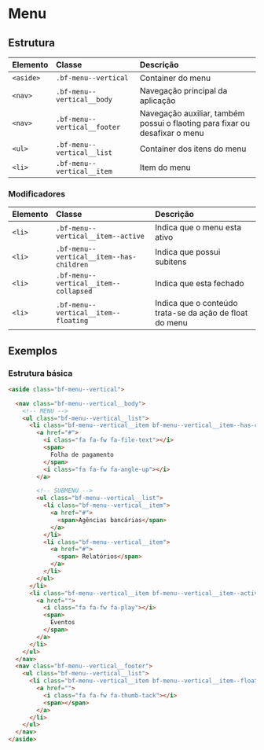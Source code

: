 # Menu

## Estrutura

| Elemento                 | Classe                       | Descrição                                                                   |
| :----------------------- | :--------------------------- | :-------------------------------------------------------------------------- |
| `<aside>`                | `.bf-menu--vertical`         | Container do menu                                                           |
| `<nav>`                  | `.bf-menu--vertical__body`   | Navegação principal da aplicação                                            |
| `<nav>`                  | `.bf-menu--vertical__footer` | Navegação auxiliar, também possui o flaoting para fixar ou desafixar o menu |
| `<ul>`                   | `.bf-menu--vertical__list`   | Container dos itens do menu                                                 |
| `<li>`                   | `.bf-menu--vertical__item`   | Item do menu                                                                |

### Modificadores

| Elemento | Classe                                   | Descrição                                               |
| :------- | :--------------------------------------- | :------------------------------------------------------ |
| `<li>`   | `.bf-menu--vertical__item--active`       | Indica que o menu esta ativo                            |
| `<li>`   | `.bf-menu--vertical__item--has-children` | Indica que possui subitens                              |
| `<li>`   | `.bf-menu--vertical__item--collapsed`    | Indica que esta fechado                                 | 
| `<li>`   | `.bf-menu--vertical__item--floating`     | Indica que o conteúdo trata-se da ação de float do menu |

## Exemplos

### Estrutura básica

```html
<aside class="bf-menu--vertical">

  <nav class="bf-menu--vertical__body">
    <!-- MENU -->
    <ul class="bf-menu--vertical__list">
      <li class="bf-menu--vertical__item bf-menu--vertical__item--has-children bf-menu--vertical__item--collapsed">
        <a href="#">
          <i class="fa fa-fw fa-file-text"></i>
          <span>
            Folha de pagamento
          </span>
          <i class="fa fa-fw fa-angle-up"></i>
        </a>

        <!-- SUBMENU -->
        <ul class="bf-menu--vertical__list">
          <li class="bf-menu--vertical__item">
            <a href="#">
              <span>Agências bancárias</span>
            </a>
          </li>
          <li class="bf-menu--vertical__item">
            <a href="#">
              <span> Relatórios</span>
            </a>
          </li>
        </ul>
      </li>
      <li class="bf-menu--vertical__item bf-menu--vertical__item--active">
        <a href="">
          <i class="fa fa-fw fa-play"></i>
          <span>
            Eventos
          </span>
        </a>
      </li>
    </ul>
  </nav>
  <nav class="bf-menu--vertical__footer">
    <ul class="bf-menu--vertical__list">
      <li class="bf-menu--vertical__item bf-menu--vertical__item--floating">
        <a href="">
          <i class="fa fa-fw fa-thumb-tack"></i>
          <span></span>
        </a>
      </li>
    </ul>
  </nav>
</aside>
```
